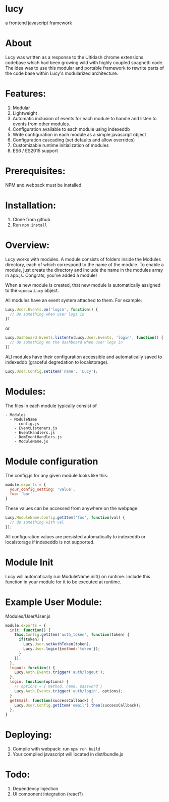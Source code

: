 # lucy
a frontend javascript framework


# About
Lucy was written as a response to the Ultidash chrome extensions codebase which had been growing wild with highly coupled spaghetti code. The idea was to use this modular and portable framework to rewrite parts of the code base within Lucy's modularized architecture.


# Features:
1. Modular
2. Lightweight
3. Automatic inclusion of events for each module to handle and listen to events from other modules.
4. Configuration available to each module using indexeddb
5. Write configuration in each module as a simple javascript object
6. Configuration cascading (set defaults and allow overrides)
7. Customizable runtime initialization of modules
8. ES6 / ES2015 support

# Prerequisites:

NPM and webpack must be installed

# Installation:

1. Clone from github
2. Run `npm install`

# Overview:
Lucy works with modules. A module consists of folders inside the Modules directory, each of which correspond to the name of the module. To enable a module, just create the directory and include the name in the modules array in app.js. Congrats, you've added a module!

When a new module is created, that new module is automatically assigned to the `window.Lucy` object. 

All modules have an event system attached to them. For example:

```javascript
Lucy.User.Events.on('login', function() {
  // Do something when user logs in
})
```

or


```javascript
Lucy.Dashboard.Events.listenTo(Lucy.User.Events, 'login', function() {
  // do something on the dashboard when user logs in
})
```

ALl modules have their configuration accessible and automatically saved to indexeddb (graceful degredation to localstorage).

```javascript
Lucy.User.Config.setItem('name', 'Lucy');
```

# Modules:
The files in each module typically consist of

```
- Modules
  - ModuleName
    - config.js
    - EventListeners.js
    - EventHandlers.js
    - DomEventHandlers.js
    - ModuleName.js
```

# Module configuration
The config.js for any given module looks like this:

```javascript
module.exports = {
  your_config_setting: 'value',
  foo: 'bar'
}
```
These values can be accessed from anywhere on the webpage:
```javascript
Lucy.ModuleName.Config.getItem('foo', function(val) {
  // do something with val
});
```
All configuration values are persisted automatically to indexeddb or localstorage if indexeddb is not supported.

# Module Init
Lucy will automatically run ModuleName.init() on runtime. Include this function in your module for it to be executed at runtime.

# Example User Module:

Modules/User/User.js
```javascript
module.exports = {
  init: function() {
    this.Config.getItem('auth_token', function(token) {
      if(token) {
        Lucy.User.setAuthToken(token);
        Lucy.User.login({method:'token'});
      }
    });
  },
  logout: function() {
    Lucy.Auth.Events.trigger('auth/logout');
  },
  login: function(options) {
    // options = { method, name, password }
    Lucy.Auth.Events.trigger('auth/login', options);
  }
  getEmail: function(successCallback) {
    Lucy.User.Config.getItem('email').then(successCallback);
  },
}
```

# Deploying:
1. Compile with webpack: run `npm run build`
2. Your compiled javascript will located in dist/bundle.js

# Todo:
1. Dependency Injection
2. UI component integration (react?)


